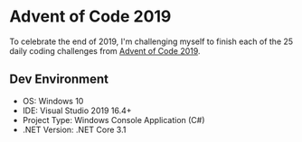 # Advent of Code 2019
To celebrate the end of 2019, I'm challenging myself to finish each of the 25
daily coding challenges from
[Advent of Code 2019](https://adventofcode.com/).

## Dev Environment
* OS: Windows 10
* IDE: Visual Studio 2019 16.4+
* Project Type: Windows Console Application (C#)
* .NET Version: .NET Core 3.1